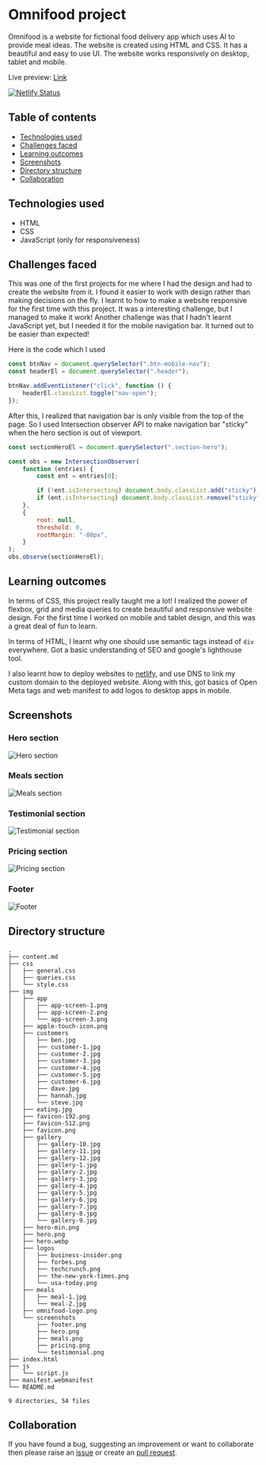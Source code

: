 # Omnifood project

Omnifood is a website for fictional food delivery app which uses AI to provide meal ideas. The website is created using HTML and CSS. It has a beautiful and easy to use UI. The website works responsively on desktop, tablet and mobile.

Live preview: [Link](https://omnifood.darshanvaishya.xyz)

[![Netlify Status](https://api.netlify.com/api/v1/badges/d964c6db-6ba5-476a-b581-67ef3bb2d2d6/deploy-status)](https://app.netlify.com/sites/naughty-poincare-2c7926/deploys)

## Table of contents

- [Technologies used](#technologies-used)
- [Challenges faced](#challenges-faced)
- [Learning outcomes](#learning-outcomes)
- [Screenshots](#screenshots)
- [Directory structure](#directory-structure)
- [Collaboration](#collaboration)

## Technologies used

- HTML
- CSS
- JavaScript (only for responsiveness)

## Challenges faced

This was one of the first projects for me where I had the design and had to create the website from it. I found it easier to work with design rather than making decisions on the fly. I learnt to how to make a website responsive for the first time with this project. It was a interesting challenge, but I managed to make it work! Another challenge was that I hadn't learnt JavaScript yet, but I needed it for the mobile navigation bar. It turned out to be easier than expected!

Here is the code which I used

```js
const btnNav = document.querySelector(".btn-mobile-nav");
const headerEl = document.querySelector(".header");

btnNav.addEventListener("click", function () {
	headerEl.classList.toggle("nav-open");
});
```

After this, I realized that navigation bar is only visible from the top of the page. So I used Intersection observer API to make navigation bar "sticky" when the hero section is out of viewport.

```js
const sectionHeroEl = document.querySelector(".section-hero");

const obs = new IntersectionObserver(
	function (entries) {
		const ent = entries[0];

		if (!ent.isIntersecting) document.body.classList.add("sticky");
		if (ent.isIntersecting) document.body.classList.remove("sticky");
	},
	{
		root: null,
		threshold: 0,
		rootMargin: "-80px",
	}
);
obs.observe(sectionHeroEl);
```

## Learning outcomes

In terms of CSS, this project really taught me a lot! I realized the power of flexbox, grid and media queries to create beautiful and responsive website design. For the first time I worked on mobile and tablet design, and this was a great deal of fun to learn.

In terms of HTML, I learnt why one should use semantic tags instead of `div` everywhere. Got a basic understanding of SEO and google's lighthouse tool.

I also learnt how to deploy websites to [netlify](https://www.netlify.com/), and use DNS to link my custom domain to the deployed website. Along with this, got basics of Open Meta tags and web manifest to add logos to desktop apps in mobile.

## Screenshots

### Hero section

![Hero section](./img/screenshots/hero.png)

### Meals section

![Meals section](./img/screenshots/meals.png)

### Testimonial section

![Testimonial section](./img/screenshots/testimonial.png)

### Pricing section

![Pricing section](./img/screenshots/pricing.png)

### Footer

![Footer](./img/screenshots/footer.png)

## Directory structure

```
.
├── content.md
├── css
│   ├── general.css
│   ├── queries.css
│   └── style.css
├── img
│   ├── app
│   │   ├── app-screen-1.png
│   │   ├── app-screen-2.png
│   │   └── app-screen-3.png
│   ├── apple-touch-icon.png
│   ├── customers
│   │   ├── ben.jpg
│   │   ├── customer-1.jpg
│   │   ├── customer-2.jpg
│   │   ├── customer-3.jpg
│   │   ├── customer-4.jpg
│   │   ├── customer-5.jpg
│   │   ├── customer-6.jpg
│   │   ├── dave.jpg
│   │   ├── hannah.jpg
│   │   └── steve.jpg
│   ├── eating.jpg
│   ├── favicon-192.png
│   ├── favicon-512.png
│   ├── favicon.png
│   ├── gallery
│   │   ├── gallery-10.jpg
│   │   ├── gallery-11.jpg
│   │   ├── gallery-12.jpg
│   │   ├── gallery-1.jpg
│   │   ├── gallery-2.jpg
│   │   ├── gallery-3.jpg
│   │   ├── gallery-4.jpg
│   │   ├── gallery-5.jpg
│   │   ├── gallery-6.jpg
│   │   ├── gallery-7.jpg
│   │   ├── gallery-8.jpg
│   │   └── gallery-9.jpg
│   ├── hero-min.png
│   ├── hero.png
│   ├── hero.webp
│   ├── logos
│   │   ├── business-insider.png
│   │   ├── forbes.png
│   │   ├── techcrunch.png
│   │   ├── the-new-york-times.png
│   │   └── usa-today.png
│   ├── meals
│   │   ├── meal-1.jpg
│   │   └── meal-2.jpg
│   ├── omnifood-logo.png
│   └── screenshots
│       ├── footer.png
│       ├── hero.png
│       ├── meals.png
│       ├── pricing.png
│       └── testimonial.png
├── index.html
├── js
│   └── script.js
├── manifest.webmanifest
└── README.md

9 directories, 54 files
```

## Collaboration

If you have found a bug, suggesting an improvement or want to collaborate then please raise an [issue](https://github.com/DarshanVaishya/omnifood/issues) or create an [pull request](https://github.com/DarshanVaishya/omnifood/pulls).
